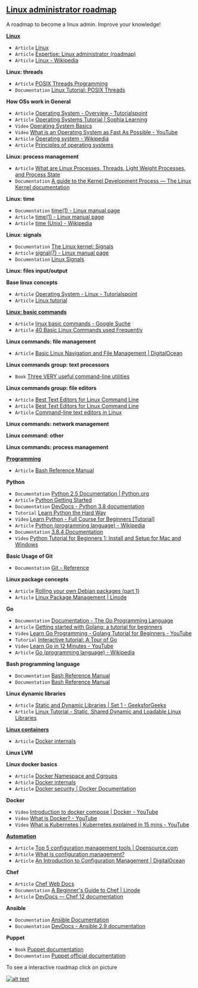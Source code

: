 ## [Linux administrator roadmap](https://infinite.education/view/linux_administrator)
A roadmap to become a linux admin. Improve your knowledge!

**[Linux](https://infinite.education/view/linux)**
* `Article` [Linux](https://en.wikipedia.org/wiki/Linux)
* `Article` [Expertise: Linux administrator (roadmap)](https://infinite.education/expertise/linux_administrator)
* `Article` [Linux - Wikipedia](https://en.wikipedia.org/wiki/Linux)

**Linux: threads**
* `Article` [POSIX Threads Programming](https://computing.llnl.gov/tutorials/pthreads/)
* `Documentation` [Linux Tutorial: POSIX Threads](https://www.cs.cmu.edu/afs/cs/academic/class/15492-f07/www/pthreads.html)

**How OSs work in General**
* `Article` [Operating System - Overview - Tutorialspoint](https://www.tutorialspoint.com/operating_system/os_overview.htm)
* `Article` [Operating Systems Tutorial | Sophia Learning](https://www.sophia.org/tutorials/operating-systems)
* `Video` [Operating System Basics](https://www.youtube.com/watch?v=9GDX-IyZ_C8&t=346s)
* `Video` [What is an Operating System as Fast As Possible - YouTube](https://www.youtube.com/watch?v=pVzRTmdd9j0)
* `Article` [Operating system - Wikipedia](https://en.wikipedia.org/wiki/Operating_system)
* `Article` [Principles of operating systems](http://www.toves.org/books/os/index.html)

**Linux: process management**
* `Article` [What are Linux Processes, Threads, Light Weight Processes, and Process State](https://www.thegeekstuff.com/2013/11/linux-process-and-threads/)
* `Documentation` [A guide to the Kernel Development Process &mdash; The Linux Kernel  documentation](https://www.kernel.org/doc/html/latest/process/development-process.html)

**Linux: time**
* `Documentation` [time(1) - Linux manual page](https://man7.org/linux/man-pages/man1/time.1.html)
* `Article` [time(1) - Linux manual page](https://man7.org/linux/man-pages/man1/time.1.html)
* `Article` [time (Unix) - Wikipedia](https://en.wikipedia.org/wiki/Time_(Unix))

**Linux: signals**
* `Documentation` [The Linux kernel: Signals](https://www.win.tue.nl/~aeb/linux/lk/lk-5.html)
* `Article` [signal(7) - Linux manual page](https://man7.org/linux/man-pages/man7/signal.7.html)
* `Documentation` [Linux Signals](https://linux.die.net/Bash-Beginners-Guide/sect_12_01.html)

**Linux: files input/output**

**Base linux concepts**
* `Article` [Operating System - Linux - Tutorialspoint](https://www.tutorialspoint.com/operating_system/os_linux.htm)
* `Article` [Linux tutorial](https://www.tldp.org/LDP/gs/node5.html)

**[Linux: basic commands](https://infinite.education/view/linux_basic_commands)**
* `Article` [linux basic commands - Google Suche](https://www.google.com/search?q=linux+basic+commands)
* `Article` [40 Basic Linux Commands used Frequently](https://linoxide.com/linux-command/essential-linux-basic-commands/)

**Linux commands: file management**
* `Article` [Basic Linux Navigation and File Management | DigitalOcean](https://www.digitalocean.com/community/tutorials/basic-linux-navigation-and-file-management)

**Linux commands group: text processors**
* `Book` [Three VERY useful command-line utilities](https://www-users.york.ac.uk/~mijp1/teaching/2nd_year_Comp_Lab/guides/grep_awk_sed.pdf)

**Linux commands group: file editors**
* `Article` [Best Text Editors for Linux Command Line](https://itsfoss.com/command-line-text-editors-linux/)
* `Article` [Best Text Editors for Linux Command Line](https://itsfoss.com/command-line-text-editors-linux/)
* `Article` [Command-line text editors in Linux](https://support.rackspace.com/how-to/command-line-text-editors-in-linux/)

**Linux commands: network management**

**Linux command: other**

**Linux commands: process management**

**[Programming](https://infinite.education/view/programming)**
* `Article` [Bash Reference Manual](https://www.gnu.org/software/bash/manual/bash.html)

**Python**
* `Documentation` [Python 2.5 Documentation | Python.org](https://www.python.org/doc/2.5/)
* `Article` [Python Getting Started](https://www.w3schools.com/python/python_getstarted.asp)
* `Documentation` [DevDocs - Python 3.8 documentation](https://devdocs.io/python~3.8/)
* `Tutorial` [Learn Python the Hard Way](https://learnpythonthehardway.org/)
* `Video` [Learn Python - Full Course for Beginners [Tutorial]](https://www.youtube.com/watch?v=rfscVS0vtbw)
* `Article` [Python (programming language) - Wikipedia](https://en.wikipedia.org/wiki/Python_(programming_language))
* `Documentation` [3.8.4 Documentation](https://docs.python.org/3/)
* `Video` [Python Tutorial for Beginners 1: Install and Setup for Mac and Windows](https://www.youtube.com/watch?v=YYXdXT2l-Gg&list=PL-osiE80TeTt2d9bfVyTiXJA-UTHn6WwU)

**Basic Usage of Git**
* `Documentation` [Git - Reference](https://git-scm.com/docs)

**Linux package concepts**
* `Article` [Rolling your own Debian packages (part 1)](https://debian-administration.org/article/336/Rolling_your_own_Debian_packages_part_1)
* `Article` [Linux Package Management | Linode](https://www.linode.com/docs/tools-reference/linux-package-management/)

**Go**
* `Documentation` [Documentation - The Go Programming Language](https://golang.org/doc/)
* `Article` [Getting started with Golang: a tutorial for beginners](https://www.educative.io/blog/golang-tutorial)
* `Video` [Learn Go Programming - Golang Tutorial for Beginners - YouTube](https://www.youtube.com/watch?v=YS4e4q9oBaU)
* `Tutorial` [Interactive tutorial: A Tour of Go](https://tour.golang.org/welcome/1)
* `Video` [Learn Go in 12 Minutes - YouTube](https://www.youtube.com/watch?v=C8LgvuEBraI)
* `Article` [Go (programming language) - Wikipedia](https://en.wikipedia.org/wiki/Go_(programming_language))

**Bash programming language**
* `Documentation` [Bash Reference Manual](https://www.gnu.org/savannah-checkouts/gnu/bash/manual/bash.html)
* `Documentation` [Bash Reference Manual](https://tiswww.case.edu/php/chet/bash/bashref.html)

**Linux dynamic libraries**
* `Article` [Static and Dynamic Libraries | Set 1 - GeeksforGeeks](https://www.geeksforgeeks.org/static-vs-dynamic-libraries/?fbclid=IwAR15Y81Df8V99xDx-UGRirIlL_SjyCxoWT3tkcK3wIvtTkCU1pTiC3yXGaY)
* `Article` [Linux Tutorial - Static, Shared Dynamic and Loadable Linux Libraries](http://www.yolinux.com/TUTORIALS/LibraryArchives-StaticAndDynamic.html)

**[Linux containers](https://infinite.education/view/linux_containers)**
* `Article` [Docker internals](https://medium.com/@BeNitinAgarwal/understanding-the-docker-internals-7ccb052ce9fe)

**Linux LVM**

**Linux docker basics**
* `Article` [Docker Namespace and Cgroups](https://medium.com/@kasunmaduraeng/docker-namespace-and-cgroups-dece27c209c7)
* `Article` [Docker internals](https://medium.com/@BeNitinAgarwal/understanding-the-docker-internals-7ccb052ce9fe)
* `Article` [Docker security | Docker Documentation](https://docs.docker.com/engine/security/security/)

**Docker**
* `Video` [Introduction to docker compose | Docker - YouTube](https://www.youtube.com/watch?v=vQmk9moF8vw)
* `Video` [What is Docker? - YouTube](https://www.youtube.com/watch?v=u-YWtdbpEhQ)
* `Video` [What is Kubernetes | Kubernetes explained in 15 mins - YouTube](https://www.youtube.com/watch?v=VnvRFRk_51k)

**[Automation](https://infinite.education/view/automation)**
* `Article` [Top 5 configuration management tools | Opensource.com](https://opensource.com/article/18/12/configuration-management-tools)
* `Article` [What is configuration management?](https://www.redhat.com/en/topics/automation/what-is-configuration-management)
* `Article` [An Introduction to Configuration Management | DigitalOcean](https://www.digitalocean.com/community/tutorials/an-introduction-to-configuration-management)

**Chef**
* `Article` [Chef Web Docs](https://docs.chef.io/)
* `Documentation` [A Beginner's Guide to Chef | Linode](https://www.linode.com/docs/applications/configuration-management/beginners-guide-chef/)
* `Article` [DevDocs &mdash; Chef 12 documentation](https://devdocs.io/chef~12/)

**Ansible**
* `Documentation` [Ansible Documentation](https://docs.ansible.com/)
* `Documentation` [DevDocs - Ansible 2.9 documentation](https://devdocs.io/ansible/)

**Puppet**
* `Book` [Puppet documentation](http://pub.agrarix.net/OpenSource/Puppet/puppetmanual.pdf)
* `Documentation` [Puppet official documentation](https://puppet.com/docs/)

To see a interactive roadmap click on picture

[![alt text](https://raw.githubusercontent.com/infinite-education/linux-admin-roadmap/main/Linux-administrator.png)](https://infinite.education/expertise/linux_administrator)


